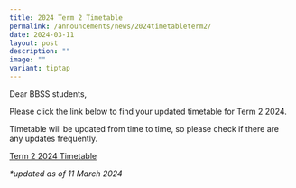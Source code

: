 ```yaml
---
title: 2024 Term 2 Timetable
permalink: /announcements/news/2024timetableterm2/
date: 2024-03-11
layout: post
description: ""
image: ""
variant: tiptap
---
```

<p>Dear BBSS students,</p>
<p>Please click the link below to find your updated timetable for Term 2
2024.</p>
<p>Timetable will be updated from time to time, so please check if there
are any updates frequently.</p>
<p><a href="https://www.bukitbatoksec.moe.edu.sg/useful-resources/timetable/" rel="noopener noreferrer nofollow" target="_blank">Term 2 2024 Timetable</a>
</p>
<p><em>*updated as of 11 March 2024</em>
</p>